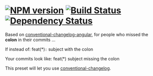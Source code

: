 #  [![NPM version][npm-image]][npm-url] [![Build Status][travis-image]][travis-url] [![Dependency Status][daviddm-image]][daviddm-url]


Based on [conventional-changelog-angular](https://github.com/stevemao/conventional-changelog-angular), for people who missed the **colon** in their commits ...

If instead of: feat(*)`:` subject with the colon

Your commits look like: feat(*) subject missing the colon

This preset will let you use [conventional-changelog](https://github.com/ajoslin/conventional-changelog).

[npm-image]: https://badge.fury.io/js/conventional-changelog-angular-loose.svg
[npm-url]: https://npmjs.org/package/conventional-changelog-angular-loose
[travis-image]: https://travis-ci.org/topheman/conventional-changelog-angular-loose.svg?branch=master
[travis-url]: https://travis-ci.org/topheman/conventional-changelog-angular-loose
[daviddm-image]: https://david-dm.org/topheman/conventional-changelog-angular-loose.svg?theme=shields.io
[daviddm-url]: https://david-dm.org/topheman/conventional-changelog-angular-loose